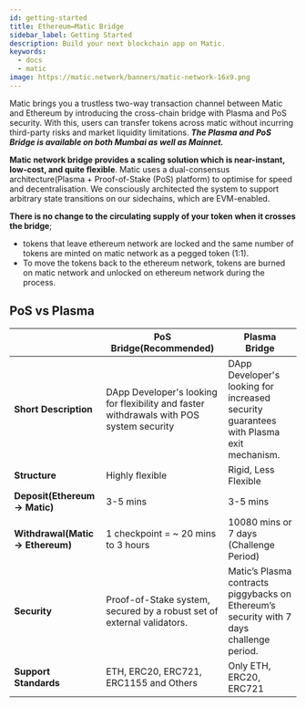 ```yaml
---
id: getting-started
title: Ethereum↔Matic Bridge
sidebar_label: Getting Started
description: Build your next blockchain app on Matic.
keywords:
  - docs
  - matic
image: https://matic.network/banners/matic-network-16x9.png
---
```


Matic brings you a trustless two-way transaction channel between Matic and Ethereum by introducing the cross-chain bridge with Plasma and PoS security. With this, users can transfer tokens across matic without incurring third-party risks and market liquidity limitations. **_The Plasma and PoS Bridge is available on both Mumbai as well as Mainnet._**

**Matic network bridge provides a scaling solution which is near-instant, low-cost, and quite flexible**. Matic uses a dual-consensus architecture(Plasma + Proof-of-Stake (PoS) platform)
to optimise for speed and decentralisation. We consciously architected the system to support arbitrary state transitions on our sidechains, which are EVM-enabled.

**There is no change to the circulating supply of your token when it crosses the bridge**;

- tokens that leave ethereum network are locked and the same number of tokens are minted on matic network as a pegged token (1:1).
- To move the tokens back to the ethereum network, tokens are burned on matic network and unlocked on ethereum network during the process.

## PoS vs Plasma

|                                    | PoS Bridge(Recommended)                                                                  | Plasma Bridge                                                                             |
| ---------------------------------- | ---------------------------------------------------------------------------------------- | ----------------------------------------------------------------------------------------- |
| **Short Description**              | DApp Developer's looking for flexibility and faster withdrawals with POS system security | DApp Developer's looking for increased security guarantees with Plasma exit mechanism\.   |
| **Structure**                      | Highly flexible                                                                          | Rigid, Less Flexible                                                                      |
| **Deposit\(Ethereum → Matic\)**    | 3-5 mins                                                                                 | 3-5 mins                                                                                  |
| **Withdrawal\(Matic → Ethereum\)** | 1 checkpoint = ~ 20 mins to 3 hours                                                                  | 10080 mins or 7 days \(Challenge Period\)                                                 |
| **Security**                       | Proof\-of\-Stake system, secured by a robust set of external validators\.                | Matic’s Plasma contracts piggybacks on Ethereum’s security with 7 days challenge period\. |
| **Support Standards**              | ETH, ERC20, ERC721, ERC1155 and Others                                                   | Only ETH, ERC20, ERC721                                                                   |
